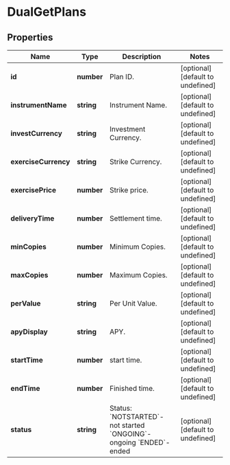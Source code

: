 # DualGetPlans

## Properties

Name | Type | Description | Notes
------------ | ------------- | ------------- | -------------
**id** | **number** | Plan ID. | [optional] [default to undefined]
**instrumentName** | **string** | Instrument Name. | [optional] [default to undefined]
**investCurrency** | **string** | Investment Currency. | [optional] [default to undefined]
**exerciseCurrency** | **string** | Strike Currency. | [optional] [default to undefined]
**exercisePrice** | **number** | Strike price. | [optional] [default to undefined]
**deliveryTime** | **number** | Settlement time. | [optional] [default to undefined]
**minCopies** | **number** | Minimum Copies. | [optional] [default to undefined]
**maxCopies** | **number** | Maximum Copies. | [optional] [default to undefined]
**perValue** | **string** | Per Unit Value. | [optional] [default to undefined]
**apyDisplay** | **string** | APY. | [optional] [default to undefined]
**startTime** | **number** | start time. | [optional] [default to undefined]
**endTime** | **number** | Finished time. | [optional] [default to undefined]
**status** | **string** | Status:   &#x60;NOTSTARTED&#x60;-not started  &#x60;ONGOING&#x60;-ongoing  &#x60;ENDED&#x60;-ended | [optional] [default to undefined]

